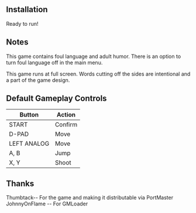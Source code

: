 ## Installation
Ready to run!

## Notes
This game contains foul language and adult humor. There is an option to turn foul language off in the main menu.

This game runs at full screen. Words cutting off the sides are intentional and a part of the game design.

## Default Gameplay Controls
| Button | Action |
|--|--|
|START|Confirm|
|D-PAD|Move|
|LEFT ANALOG|Move|
|A, B|Jump|
|X, Y|Shoot|

## Thanks
Thumbtack-- For the game and making it distributable via PortMaster  
JohnnyOnFlame -- For GMLoader